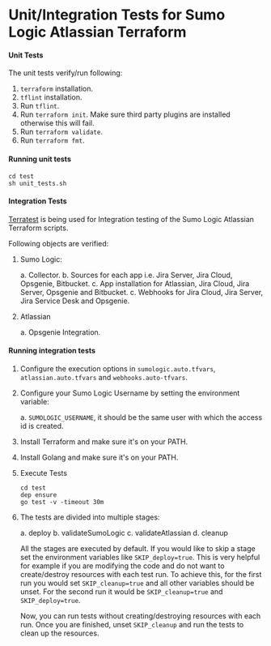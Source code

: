 # Unit/Integration Tests for Sumo Logic Atlassian Terraform

#### Unit Tests

The unit tests verify/run following:
1. `terraform` installation.
2. `tflint` installation.
3. Run `tflint`.
4. Run `terraform init`. Make sure third party plugins are installed otherwise this will fail.
5. Run `terraform validate`.
6. Run `terraform fmt`.

#### Running unit tests

```shell
cd test
sh unit_tests.sh
```

#### Integration Tests

[Terratest](https://terratest.gruntwork.io/) is being used for Integration testing of the Sumo Logic Atlassian Terraform scripts.

Following objects are verified:

1. Sumo Logic:

    a. Collector.
    b. Sources for each app i.e. Jira Server, Jira Cloud, Opsgenie, Bitbucket.
    c. App installation for Atlassian, Jira Cloud, Jira Server, Opsgenie and Bitbucket.
    c. Webhooks for Jira Cloud, Jira Server, Jira Service Desk and Opsgenie.

2. Atlassian

    a. Opsgenie Integration.


#### Running integration tests


1. Configure the execution options in `sumologic.auto.tfvars`, `atlassian.auto.tfvars` and `webhooks.auto-tfvars`.
2. Configure your Sumo Logic Username by setting the environment variable:

    a. `SUMOLOGIC_USERNAME`, it should be the same user with which the access id is created.

3. Install Terraform and make sure it's on your PATH.
4. Install Golang and make sure it's on your PATH.
5. Execute Tests

    ```shell
    cd test
    dep ensure
    go test -v -timeout 30m
    ```
6. The tests are divided into multiple stages:

    a. deploy
    b. validateSumoLogic
    c. validateAtlassian
    d. cleanup

    All the stages are executed by default. If you would like to skip a stage set the environment variables like `SKIP_deploy=true`.
    This is very helpful for example if you are modifying the code and do not want to create/destroy resources with each test run.
    To achieve this, for the first run you would set `SKIP_cleanup=true` and all other variables should be unset.
    For the second run it would be `SKIP_cleanup=true` and `SKIP_deploy=true`.

    Now, you can run tests without creating/destroying resources with each run. Once you are finished, unset `SKIP_cleanup` and run the tests to clean up the resources.
